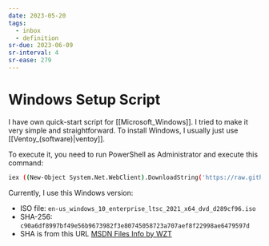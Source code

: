 ```yaml
---
date: 2023-05-20
tags:
  - inbox
  - definition
sr-due: 2023-06-09
sr-interval: 4
sr-ease: 279
---
```


# Windows Setup Script

I have own quick-start script for [[Microsoft_Windows]]. I tried to make it very
simple and straightforward. To install Windows, I usually just use [[Ventoy_(software)|ventoy]].

To execute it, you need to run PowerShell as Administrator and execute this
command:

```sh
iex ((New-Object System.Net.WebClient).DownloadString('https://raw.githubusercontent.com/Inom-Turdikulov/notes/main/win/win-setup.ps1'))
```

Currently, I use this Windows version:

- ISO file: `en-us_windows_10_enterprise_ltsc_2021_x64_dvd_d289cf96.iso`
- SHA-256: `c90a6df8997bf49e56b9673982f3e80745058723a707aef8f22998ae6479597d`
- SHA is from this URL
  [MSDN Files Info by WZT](https://msdn.rg-adguard.net/public.php?seach=us_windows_10_enterprise_ltsc_2021_x64_dvd_d289cf96)
